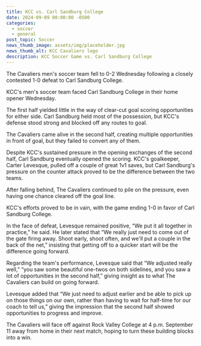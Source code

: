 ```yaml
---
title: KCC vs. Carl Sandburg College
date: 2024-09-09 00:00:00 -0500
categories:
  - soccer
  - general
post_topic: Soccer
news_thumb_image: assets/img/placeholder.jpg
news_thumb_alt: KCC Cavaliers logo
description: KCC Soccer Game vs. Carl Sandburg College
---
```

The Cavaliers men&apos;s soccer team fell to 0-2 Wednesday following a closely contested 1-0 defeat to Carl Sandburg College.  

KCC&apos;s men&apos;s soccer team faced Carl Sandburg College in their home opener Wednesday.

The first half yielded little in the way of clear-cut goal scoring opportunities for either side. Carl Sandburg held most of the possession, but KCC&apos;s defense stood strong and blocked off any routes to goal.

The Cavaliers came alive in the second half, creating multiple opportunities in front of goal, but they failed to convert any of them.

Despite KCC&apos;s sustained pressure in the opening exchanges of the second half, Carl Sandburg eventually opened the scoring. KCC&apos;s goalkeeper, Carter Levesque, pulled off a couple of great 1v1 saves, but Carl Sandburg&apos;s pressure on the counter attack proved to be the difference between the two teams.

After falling behind, The Cavaliers continued to pile on the pressure, even having one chance cleared off the goal line.

KCC&apos;s efforts proved to be in vain, with the game ending 1-0 in favor of Carl Sandburg College.

In the face of defeat, Levesque remained positive, &ldquo;We put it all together in practice,&rdquo; he said. He later stated that &ldquo;We really just need to come out of the gate firing away. Shoot early, shoot often, and we&apos;ll put a couple in the back of the net,&rdquo; insisting that getting off to a quicker start will be the difference going forward.

Regarding the team&apos;s performance, Levesque said that &ldquo;We adjusted really well,&rdquo; &ldquo;you saw some beautiful one-twos on both sidelines, and you saw a lot of opportunities in the second half,&rdquo; giving insight as to what The Cavaliers can build on going forward.

Levesque added that &ldquo;We just need to adjust earlier and be able to pick up on those things on our own, rather than having to wait for half-time for our coach to tell us,&rdquo; giving the impression that the second half showed opportunities to progress and improve.

The Cavaliers will face off against Rock Valley College at 4 p.m. September 11 away from home in their next match, hoping to turn these building blocks into a win.
